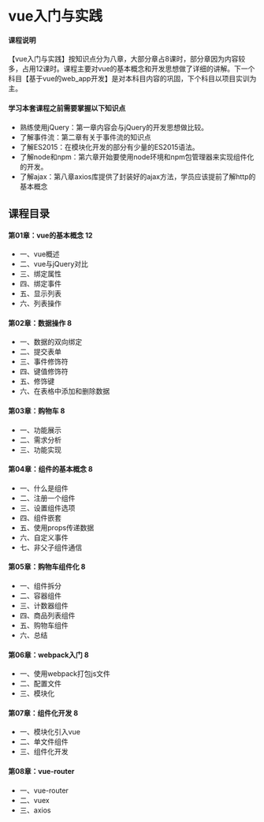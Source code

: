 # vue入门与实践

#### 课程说明
【vue入门与实践】按知识点分为八章，大部分章占8课时，部分章因为内容较多，占用12课时。课程主要对vue的基本概念和开发思想做了详细的讲解。下一个科目【基于vue的web_app开发】是对本科目内容的巩固，下个科目以项目实训为主。

#### 学习本套课程之前需要掌握以下知识点
* 熟练使用jQuery：第一章内容会与jQuery的开发思想做比较。
* 了解事件流：第二章有关于事件流的知识点
* 了解ES2015：在模块化开发的部分有少量的ES2015语法。
* 了解node和npm：第六章开始要使用node环境和npm包管理器来实现组件化的开发。
* 了解ajax：第八章axios库提供了封装好的ajax方法，学员应该提前了解http的基本概念


## 课程目录

#### 第01章：vue的基本概念 12
* 一、vue概述
* 二、vue与jQuery对比
* 三、绑定属性
* 四、绑定事件
* 五、显示列表
* 六、列表操作


#### 第02章：数据操作 8
* 一、数据的双向绑定
* 二、提交表单
* 三、事件修饰符
* 四、键值修饰符
* 五、修饰键
* 六、在表格中添加和删除数据

#### 第03章：购物车 8
* 一、功能展示
* 二、需求分析
* 三、功能实现

#### 第04章：组件的基本概念 8
* 一、什么是组件
* 二、注册一个组件
* 三、设置组件选项
* 四、组件嵌套
* 五、使用props传递数据
* 六、自定义事件
* 七、非父子组件通信

#### 第05章：购物车组件化 8
* 一、组件拆分
* 二、容器组件
* 三、计数器组件
* 四、商品列表组件
* 五、购物车组件
* 六、总结


#### 第06章：webpack入门 8
* 一、使用webpack打包js文件
* 二、配置文件
* 三、模块化

#### 第07章：组件化开发 8
* 一、模块化引入vue
* 二、单文件组件
* 三、组件化开发

#### 第08章：vue-router
* 一、vue-router
* 二、vuex
* 三、axios




